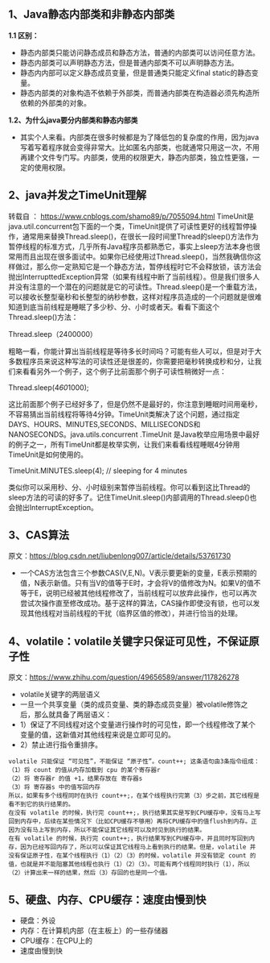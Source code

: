 ## 1、Java静态内部类和非静态内部类
**1.1 区别：** 
* 静态内部类只能访问静态成员和静态方法，普通的内部类可以访问任意方法。
* 静态内部类可以声明静态方法，但是普通内部类不可以声明静态方法。
* 静态内内部可以定义静态成员变量，但是普通类只能定义final static的静态变量。
* 静态内部类的对象构造不依赖于外部类，而普通内部类在构造器必须先构造所依赖的外部类的对象。

**1.2、为什么java要分内部类和静态内部类**
* 其实个人来看。内部类在很多时候都是为了降低包的复杂度的作用，因为java写着写着程序就会变得非常大。比如匿名内部类，也就通常只用这一次，不用再建个文件专门写。内部类，使用的权限更大，静态内部类，独立性更强，一定的使用权限。

## 2、java并发之TimeUnit理解
转载自 ： https://www.cnblogs.com/shamo89/p/7055094.html
TimeUnit是java.util.concurrent包下面的一个类，TimeUnit提供了可读性更好的线程暂停操作，通常用来替换Thread.sleep()，在很长一段时间里Thread的sleep()方法作为暂停线程的标准方式，几乎所有Java程序员都熟悉它，事实上sleep方法本身也很常用而且出现在很多面试中。如果你已经使用过Thread.sleep()，当然我确信你这样做过，那么你一定熟知它是一个静态方法，暂停线程时它不会释放锁，该方法会抛出InterrupttedException异常（如果有线程中断了当前线程）。但是我们很多人并没有注意的一个潜在的问题就是它的可读性。Thread.sleep()是一个重载方法，可以接收长整型毫秒和长整型的纳秒参数，这样对程序员造成的一个问题就是很难知道到底当前线程是睡眠了多少秒、分、小时或者天。看看下面这个Thread.sleep()方法：

Thread.sleep（2400000）
 
粗略一看，你能计算出当前线程是等待多长时间吗？可能有些人可以，但是对于大多数程序员来说这种写法的可读性还是很差的，你需要把毫秒转换成秒和分，让我们来看看另外一个例子，这个例子比前面那个例子可读性稍微好一点：

Thread.sleep(4*60*1000);
 
这比前面那个例子已经好多了，但是仍然不是最好的，你注意到睡眠时间用毫秒，不容易猜出当前线程将等待4分钟。TimeUnit类解决了这个问题，通过指定DAYS、HOURS、MINUTES,SECONDS、MILLISECONDS和NANOSECONDS。java.utils.concurrent .TimeUnit 是Java枚举应用场景中最好的例子之一，所有TimeUnit都是枚举实例，让我们来看看线程睡眠4分钟用TimeUnit是如何使用的。

TimeUnit.MINUTES.sleep(4);  // sleeping for 4 minutes
 
类似你可以采用秒、分、小时级别来暂停当前线程。你可以看到这比Thread的sleep方法的可读的好多了。记住TimeUnit.sleep()内部调用的Thread.sleep()也会抛出InterruptException。

## 3、CAS算法
原文：https://blog.csdn.net/liubenlong007/article/details/53761730 

* 一个CAS方法包含三个参数CAS(V,E,N)。V表示要更新的变量，E表示预期的值，N表示新值。只有当V的值等于E时，才会将V的值修改为N。如果V的值不等于E，说明已经被其他线程修改了，当前线程可以放弃此操作，也可以再次尝试次操作直至修改成功。基于这样的算法，CAS操作即使没有锁，也可以发现其他线程对当前线程的干扰（临界区值的修改），并进行恰当的处理。

## 4、volatile：volatile关键字只保证可见性，不保证原子性
原文：https://www.zhihu.com/question/49656589/answer/117826278 <br>

* volatile关键字的两层语义
 * 一旦一个共享变量（类的成员变量、类的静态成员变量）被volatile修饰之后，那么就具备了两层语义： 
  * 1）保证了不同线程对这个变量进行操作时的可见性，即一个线程修改了某个变量的值，这新值对其他线程来说是立即可见的。 
  * 2）禁止进行指令重排序。
  
```
volatile 只能保证 “可见性”，不能保证 “原子性”。count++; 这条语句由3条指令组成： 
（1）将 count 的值从内存加载到 cpu 的某个寄存器r 
（2）将 寄存器r 的值 +1，结果存放在 寄存器s 
（3）将 寄存器s 中的值写回内存 
所以，如果有多个线程同时在执行 count++;，在某个线程执行完第（3）步之前，其它线程是看不到它的执行结果的。 
在没有 volatile 的时候，执行完 count++;，执行结果其实是写到CPU缓存中，没有马上写回到内存中，后续在某些情况下（比如CPU缓存不够用）再将CPU缓存中的值flush到内存。正因为没有马上写到内存，所以不能保证其它线程可以及时见到执行的结果。 
在有 volatile 的时候，执行完 count++;，执行结果写到CPU缓存中，并且同时写回到内存，因为已经写回内存了，所以可以保证其它线程马上看到执行的结果。但是，volatile 并没有保证原子性，在某个线程执行（1）（2）（3）的时候，volatile 并没有锁定 count 的值，也就是并不能阻塞其他线程也执行（1）（2）（3）。可能有两个线程同时执行（1），所以（2）计算出来一样的结果，然后（3）存回的也是同一个值。 
```

## 5、硬盘、内存、CPU缓存：速度由慢到快
* 硬盘：外设
* 内存：在计算机内部（在主板上）的一些存储器
* CPU缓存：在CPU上的 
* 速度由慢到快
